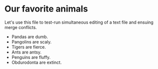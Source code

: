 # Our favorite animals

Let's use this file to test-run simultaneous editing of a text file and ensuing merge conflicts. 

- Pandas are dumb.
- Pangolins are scaly.
- Tigers are fierce.
- Ants are antsy.
- Penguins are fluffy.
- Obdurodonta are extinct.
